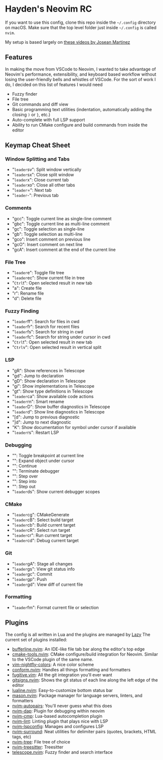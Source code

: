 # Hayden's Neovim RC

If you want to use this config, clone this repo inside the `~/.config` directory on macOS. Make sure that the top level folder just inside `~/.config` is called `nvim`.

My setup is based largely on [these videos by Josean Martinez](https://www.youtube.com/playlist?list=PLnu5gT9QrFg36OehOdECFvxFFeMHhb_07)

## Features

In making the move from VSCode to Neovim, I wanted to take advantage of Neovim's performance, extensibility, and keyboard based workflow without losing the user-friendly bells and whistles of VSCode. For the sort of work I do, I decided on this list of features I would need

- Fuzzy finder
- File tree
- Git commands and diff view
- Basic programming text utilities (indentation, automatically adding the closing `)` or `}`, etc.)
- Auto-complete with full LSP support
- Ability to run CMake configure and build commands from inside the editor

## Keymap Cheat Sheet

### Window Splitting and Tabs

- "`leader`sv": Split window vertically
- "`leader`sx": Close split window
- "`leader`x": Close current tab
- "`leader`xo": Close all other tabs
- "`leader`=": Next tab
- "`leader`-": Previous tab

### Comments

- "gcc": Toggle current line as single-line comment
- "gbc": Toggle current line as multi-line comment
- "gc": Toggle selection as single-line
- "gb": Toggle selection as multi-line
- "gco": Insert comment on previous line
- "gcO": Insert comment on next line
- "gcA": Insert comment at the end of the current line

### File Tree

- "`leader`e": Toggle file tree
- "`leader`ec": Show current file in tree
- "`Ctrl`t": Open selected result in new tab
- "a": Create file
- "r": Rename file
- "d": Delete file

### Fuzzy Finding

- "`leader`ff": Search for files in cwd
- "`leader`fr": Search for recent files
- "`leader`fs": Search for string in cwd
- "`leader`fc": Search for string under cursor in cwd
- "`Ctrl`t": Open selected result in new tab
- "`Ctrl`v": Open selected result in vertical split

### LSP

- "gR": Show references in Telescope
- "gd": Jump to declaration
- "gD": Show declaration in Telescope
- "gi": Show implementations in Telescope
- "gt": Show type definitions in Telescope
- "`leader`ca": Show available code actions
- "`leader`rn": Smart rename
- "`leader`D": Show buffer diagnostics in Telescope
- "`leader`d": Show line diagnostics in Telescope
- "[d": Jump to previous diagnostic
- "]d": Jump to next diagnostic
- "K": Show documentation for symbol under cursor if available
- "`leader`rs": Restart LSP

### Debugging

- "<F9>": Toggle breakpoint at current line
- "<F1>": Expand object under cursor
- "<F5>": Continue
- "<F4>": Terminate debugger
- "<F10>": Step over
- "<F11>": Step into
- "<F12>": Step out
- "`leader`ds": Show current debugger scopes

### CMake

- "`leader`cg": CMakeGenerate
- "`leader`cB": Select build target
- "`leader`cb": Build current target
- "`leader`cR": Select run target
- "`leader`cr": Run current target
- "`leader`cd": Debug current target

### Git

- "`leader`gA": Stage all changes
- "`leader`gs": View git status info
- "`leader`gc": Commit
- "`leader`gp": Push
- "`leader`gd": View diff of current file

### Formatting

- "`leader`fm": Format current file or selection

## Plugins

The config is all written in Lua and the plugins are managed by [Lazy](https://github.com/folke/lazy.nvim)
The current set of plugins installed:

- [bufferline.nvim](https://github.com/akinsho/bufferline.nvim): An IDE-like file tab bar along the editor's top edge
- [cmake-tools.nvim](https://github.com/Civitasv/cmake-tools.nvim): CMake configure/build integration for Neovim. Similar to the VSCode plugin of the same name.
- [vim-nightfly-colors](https://github.com/bluz71/vim-nightfly-colors): A nice color scheme
- [conform.nvim](https://github.com/stevearc/conform.nvim): Handles all things formatting and formatters
- [fugitive.vim](https://github.com/tpope/vim-fugitive): All the git integration you'll ever want
- [gitsigns.nvim](https://github.com/lewis6991/gitsigns.nvim): Shows the git status of each line along the left edge of the editor
- [lualine.nvim](https://github.com/nvim-lualine/lualine.nvim): Easy-to-customize bottom status bar
- [mason.nvim](https://github.com/williamboman/mason.nvim): Package manager for language servers, linters, and formatters
- [nvim-autopairs](https://github.com/windwp/nvim-autopairs): You'll never guess what this does
- [nvim-dap](https://github.com/mfussenegger/nvim-dap): Plugin for debugging within neovim
- [nvim-cmp](https://github.com/hrsh7th/nvim-cmp): Lua-based autocompletion plugin
- [nvim-lint](https://github.com/mfussenegger/nvim-lint): Linting plugin that plays nice with LSP
- [nvim-lspconfig](https://github.com/neovim/nvim-lspconfig): Manages and configures LSP
- [nvim-surround](https://github.com/kylechui/nvim-surround): Neat utilities for delimiter pairs (quotes, brackets, HTML tags, etc)
- [nvim-tree](https://github.com/nvim-tree/nvim-tree.lua): File tree of choice
- [nvim-treesitter](https://github.com/nvim-treesitter/nvim-treesitter): Treesitter
- [telescope.nvim](https://github.com/nvim-telescope/telescope.nvim): Fuzzy finder and search interface
